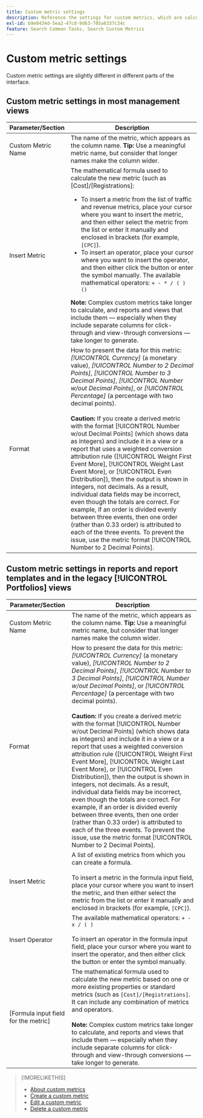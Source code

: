```yaml
---
title: Custom metric settings
description: Reference the settings for custom metrics, which are calculated from standard metrics.
exl-id: b9e8434d-5ea2-47cd-9d63-705a6337c34c
feature: Search Common Tasks, Search Custom Metrics
---
```

# Custom metric settings

Custom metric settings are slightly different in different parts of the interface. 

## Custom metric settings in most management views

| Parameter/Section | Description |
|----|----|
| Custom Metric Name | The name of the metric, which appears as the column name. <b>Tip:</b> Use a meaningful metric name, but consider that longer names make the column wider. |
| Insert Metric | The mathematical formula used to calculate the new metric (such as [Cost]/[Registrations]:<ul><li>To insert a metric from the list of traffic and revenue metrics, place your cursor where you want to insert the metric, and then either select the metric from the list or enter it manually and enclosed in brackets (for example, `[CPC]`).</li><li>To insert an operator, place your cursor where you want to insert the operator, and then either click the button or enter the symbol manually. The available mathematical operators: `+ - * / ( ) ()`</li></ul><b>Note:</b> Complex custom metrics take longer to calculate, and reports and views that include them &mdash; especially when they include separate columns for click-through and view-through conversions &mdash; take longer to generate. |
| Format | How to present the data for this metric: *[!UICONTROL Currency]* (a monetary value), *[!UICONTROL Number to 2 Decimal Points]*, *[!UICONTROL Number to 3 Decimal Points]*, *[!UICONTROL Number w/out Decimal Points]*, or *[!UICONTROL Percentage]* (a percentage with two decimal points).<br><br><b>Caution:</b> If you create a derived metric with the format [!UICONTROL Number w/out Decimal Points] (which shows data as integers) and include it in a view or a report that uses a weighted conversion attribution rule ([!UICONTROL Weight First Event More], [!UICONTROL Weight Last Event More], or [!UICONTROL Even Distribution]), then the output is shown in integers, not decimals. As a result, individual data fields may be incorrect, even though the totals are correct. For example, if an order is divided evenly between three events, then one order (rather than 0.33 order) is attributed to each of the three events. To prevent the issue, use the metric format [!UICONTROL Number to 2 Decimal Points]. |
 
## Custom metric settings in reports and report templates and in the legacy [!UICONTROL Portfolios] views

| Parameter/Section | Description |
|----|----|
| Custom Metric Name | The name of the metric, which appears as the column name. <b>Tip:</b> Use a meaningful metric name, but consider that longer names make the column wider. |
| Format | How to present the data for this metric: *[!UICONTROL Currency]* (a monetary value), *[!UICONTROL Number to 2 Decimal Points]*, *[!UICONTROL Number to 3 Decimal Points]*, *[!UICONTROL Number w/out Decimal Points]*, or *[!UICONTROL Percentage]* (a percentage with two decimal points).<br><br><b>Caution:</b> If you create a derived metric with the format [!UICONTROL Number w/out Decimal Points] (which shows data as integers) and include it in a view or a report that uses a weighted conversion attribution rule ([!UICONTROL Weight First Event More], [!UICONTROL Weight Last Event More], or [!UICONTROL Even Distribution]), then the output is shown in integers, not decimals. As a result, individual data fields may be incorrect, even though the totals are correct. For example, if an order is divided evenly between three events, then one order (rather than 0.33 order) is attributed to each of the three events. To prevent the issue, use the metric format [!UICONTROL Number to 2 Decimal Points]. |
| Insert Metric | A list of existing metrics from which you can create a formula.<br><br>To insert a metric in the formula input field, place your cursor where you want to insert the metric, and then either select the metric from the list or enter it manually and enclosed in brackets (for example, `[CPC]`). |
| Insert Operator | The available mathematical operators: `+ - x / ( )`<br><br>To insert an operator in the formula input field, place your cursor where you want to insert the operator, and then either click the button or enter the symbol manually. |
| [Formula input field for the metric] | The mathematical formula used to calculate the new metric based on one or more existing properties or standard metrics (such as `[Cost]/[Registrations]`. It can include any combination of metrics and operators.<br><br><b>Note:</b> Complex custom metrics take longer to calculate, and reports and views that include them &mdash; especially when they include separate columns for click-through and view-through conversions &mdash; take longer to generate. |

>[!MORELIKETHIS]
>
>* [About custom metrics](custom-metric-about.md)
>* [Create a custom metric](custom-metric-create.md)
>* [Edit a custom metric](custom-metric-edit.md)
>* [Delete a custom metric](custom-metric-delete.md)
